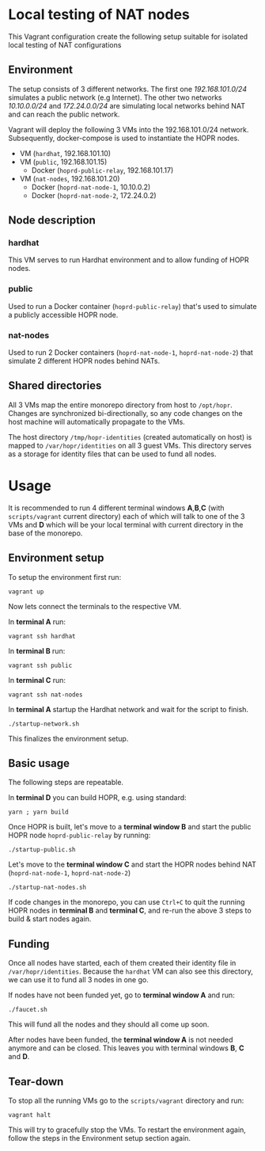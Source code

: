 # Local testing of NAT nodes

This Vagrant configuration create the following setup suitable for isolated local testing of NAT configurations

## Environment

The setup consists of 3 different networks. The first one _192.168.101.0/24_ simulates a public network (e.g Internet). The
other two networks _10.10.0.0/24_ and _172.24.0.0/24_ are simulating local networks behind NAT and can reach the public network.

Vagrant will deploy the following 3 VMs into the 192.168.101.0/24 network. Subsequently, docker-compose is used to
instantiate the HOPR nodes.

- VM (`hardhat`, 192.168.101.10)
- VM (`public`, 192.168.101.15)
  - Docker (`hoprd-public-relay`, 192.168.101.17)
- VM (`nat-nodes`, 192.168.101.20)
  - Docker (`hoprd-nat-node-1`, 10.10.0.2)
  - Docker (`hoprd-nat-node-2`, 172.24.0.2)

## Node description

### hardhat

This VM serves to run Hardhat environment and to allow funding of HOPR nodes.

### public

Used to run a Docker container (`hoprd-public-relay`) that's used to simulate a publicly accessible HOPR node.

### nat-nodes

Used to run 2 Docker containers (`hoprd-nat-node-1`, `hoprd-nat-node-2`) that simulate 2 different HOPR nodes behind NATs.

## Shared directories

All 3 VMs map the entire monorepo directory from host to `/opt/hopr`. Changes are synchronized bi-directionally, so any code changes
on the host machine will automatically propagate to the VMs.

The host directory `/tmp/hopr-identities` (created automatically on host) is mapped to `/var/hopr/identities` on all 3 guest VMs. This
directory serves as a storage for identity files that can be used to fund all nodes.

# Usage

It is recommended to run 4 different terminal windows **A**,**B**,**C** (with `scripts/vagrant` current directory) each of which will talk to one of the 3 VMs
and **D** which will be your local terminal with current directory in the base of the monorepo.

## Environment setup

To setup the environment first run:

```shell
vagrant up
```

Now lets connect the terminals to the respective VM.

In **terminal A** run:

```shell
vagrant ssh hardhat
```

In **terminal B** run:

```shell
vagrant ssh public
```

In **terminal C** run:

```shell
vagrant ssh nat-nodes
```

In **terminal A** startup the Hardhat network and wait for the script to finish.

```shell
./startup-network.sh
```

This finalizes the environment setup.

## Basic usage

The following steps are repeatable.

In **terminal D** you can build HOPR, e.g. using standard:

```shell
yarn ; yarn build
```

Once HOPR is built, let's move to a **terminal window B** and start the public HOPR node `hoprd-public-relay` by running:

```shell
./startup-public.sh
```

Let's move to the **terminal window C** and start the HOPR nodes behind NAT (`hoprd-nat-node-1`, `hoprd-nat-node-2`)

```shell
./startup-nat-nodes.sh
```

If code changes in the monorepo, you can use `Ctrl+C` to quit the running HOPR nodes in **terminal B** and **terminal C**,
and re-run the above 3 steps to build & start nodes again.

## Funding

Once all nodes have started, each of them created their identity file in `/var/hopr/identities`.
Because the `hardhat` VM can also see this directory, we can use it to fund all 3 nodes in one go.

If nodes have not been funded yet, go to **terminal window A** and run:

```shell
./faucet.sh
```

This will fund all the nodes and they should all come up soon.

After nodes have been funded, the **terminal window A** is not needed anymore and can be closed.
This leaves you with terminal windows **B**, **C** and **D**.

## Tear-down

To stop all the running VMs go to the `scripts/vagrant` directory and run:

```shell
vagrant halt
```

This will try to gracefully stop the VMs. To restart the environment again, follow the steps in the Environment setup
section again.
